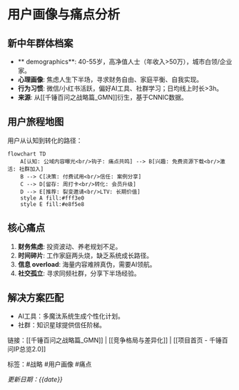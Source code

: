 # 用户画像与痛点分析

## 新中年群体档案
- ** demographics**: 40-55岁，高净值人士（年收入>50万），城市白领/企业家。
- **心理画像**: 焦虑人生下半场，寻求财务自由、家庭平衡、自我实现。
- **行为习惯**: 微信/小红书活跃，偏好AI工具、社群学习；日均线上时长>3h。
- **来源**: 从[[千锤百问之战略篇_GMN]]衍生，基于CNNIC数据。

## 用户旅程地图
用户从认知到转化的路径：

```mermaid
flowchart TD
    A[认知: 公域内容曝光<br/>钩子: 痛点共鸣] --> B[兴趣: 免费资源下载<br/>激活: 社群加入]
    B --> C[决策: 付费试用<br/>信任: 案例分享]
    C --> D[留存: 周打卡<br/>转化: 会员升级]
    D --> E[推荐: 裂变邀请<br/>LTV: 长期价值]
    style A fill:#fff3e0
    style E fill:#e8f5e8
```

## 核心痛点
1. **财务焦虑**: 投资波动、养老规划不足。
2. **时间碎片**: 工作家庭两头烧，缺乏系统成长路径。
3. **信息 overload**: 海量内容难辨真伪，需要AI领航。
4. **社交孤立**: 寻求同频社群，分享下半场经验。

## 解决方案匹配
- AI工具：多魔汰系统生成个性化计划。
- 社群：知识星球提供信任阶梯。

链接：[[千锤百问之战略篇_GMN]] | [[竞争格局与差异化]] | [[项目首页 - 千锤百问IP总览2.0]]

标签：#战略 #用户画像 #痛点

*更新日期：{{date}}*
